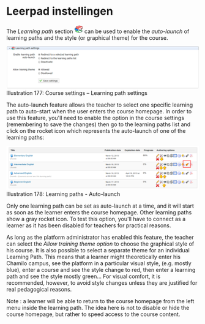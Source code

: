 # Leerpad instellingen

The _Learning path_ section ![](../../.gitbook/assets/graphics327%20%283%29.png) can be used to enable the _auto-launch_ of learning paths and the style \(or graphical theme\) for the course.

![](../../.gitbook/assets/images246%20%283%29.png)Illustration 177: Course settings – Learning path settings

The auto-launch feature allows the teacher to select one specific learning path to auto-start when the user enters the course homepage. In order to use this feature, you'll need to enable the option in the course settings \(remembering to save the changes\) then go to the learning paths list and click on the rocket icon which represents the auto-launch of one of the learning paths:

![](../../.gitbook/assets/images247%20%283%29.png)Illustration 178: Learning paths - Auto-launch

Only one learning path can be set as auto-launch at a time, and it will start as soon as the learner enters the course homepage. Other learning paths show a gray rocket icon. To test this option, you'll have to connect as a learner as it has been disabled for teachers for practical reasons.

As long as the platform administrator has enabled this feature, the teacher can select the _Allow training theme option_ to choose the graphical style of his course. It is also possible to select a separate theme for an individual Learning Path. This means that a learner might theoretically enter his Chamilo campus, see the platform in a particular visual style, \(e.g. mostly blue\), enter a course and see the style change to red, then enter a learning path and see the style mostly green... For visual comfort, it is recommended, however, to avoid style changes unless they are justified for real pedagogical reasons.

Note : a learner will be able to return to the course homepage from the left menu inside the learning path. The idea here is not to disable or hide the course homepage, but rather to speed access to the course content.

